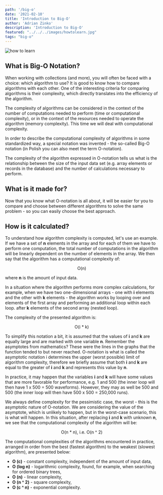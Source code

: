 ```yaml
---
path: '/big-o'
date: '2021-02-10'
title: 'Introduction to Big-O'
author: 'Adrian Zinko'
description: 'Introduction to Big-O'
featured: "../../../images/howtolearn.jpg"
tags: "big-o"
---
```


![how to learn](../../images/howtolearn.jpg)

## What is Big-O Notation?

When working with collections (and more), you will often be faced with a choice: which algorithm to use? It is good to know how to compare algorithms with each other. One of the interesting criteria for comparing algorithms is their complexity, which directly translates into the efficiency of the algorithm.

The complexity of algorithms can be considered in the context of the number of computations needed to perform (time or computational complexity), or in the context of the resources needed to operate the algorithm (memory complexity). This time we will deal with computational complexity.

In order to describe the computational complexity of algorithms in some standardized way, a special notation was invented - the so-called Big-O notation (in Polish you can also meet the term O-notation).

The complexity of the algorithm expressed in O-notation tells us what is the relationship between the size of the input data set (e.g. array elements or records in the database) and the number of calculations necessary to perform.

## What is it made for?

Now that you know what O-notation is all about, it will be easier for you to compare and choose between different algorithms to solve the same problem - so you can easily choose the best approach.

## How is it calculated?

To understand how algorithm complexity is computed, let's use an example. If we have a set of **n** elements in the array and for each of them we have to perform one computation, the total number of computations in the algorithm will be linearly dependent on the number of elements in the array. We then say that the algorithm has a computational complexity of:

<center>O(n)</center>

where **n** is the amount of input data.

In a situation where the algorithm performs more complex calculations, for example, when we have two one-dimensional arrays - one with **i** elements and the other with **k** elements - the algorithm works by looping over and elements of the first array and performing an additional loop within each loop. after **k** elements of the second array (nested loop).

The complexity of the presented algorithm is:

<center>O(i * k)</center>

To simplify this notation a bit, it is assumed that the values of **i** and **k** are equally large and are marked with one variable **n**. Remember the asymptotes from mathematics? These were the lines in the graphs that the function tended to but never reached. O-notation is what is called the asymptotic notation i determines the upper (worst possible) limit of algorithm complexity, therefore we briefly assume that both **i** and **k** are equal to the greater of **i** and **k** and represents this value by **n**.

In practice, it may happen that the variables **i** and **k** will have some values that are more favorable for performance, e.g. 1 and 500 (the inner loop will then have 1 x 500 = 500 waveforms). However, they may as well be 500 and 500 (the inner loop will then have 500 x 500 = 250,000 runs).

We always define complexity for the pessimistic case, the worst - this is the asymptotic nature of O-notation. We are considering the value of the asymptote, which is unlikely to happen, but in the worst-case scenario, this is what will happen. In this situation, after replacing **i** and **k** with unknown **n**, we see that the computational complexity of the algorithm will be:

<center>O(n * n), i.e. O(n ^ 2)</center>

The computational complexities of the algorithms encountered in practice, arranged in order from the best (fastest algorithm) to the weakest (slowest algorithm), are presented below:

- **O (c)** - constant complexity, independent of the amount of input data,
- **O (log n)** - logarithmic complexity, found, for example, when searching for ordered binary trees,
- **O (n)** - linear complexity,
- **O (n ^ 2)** - square complexity,
- **O (c ^ n)** - exponential complexity.
